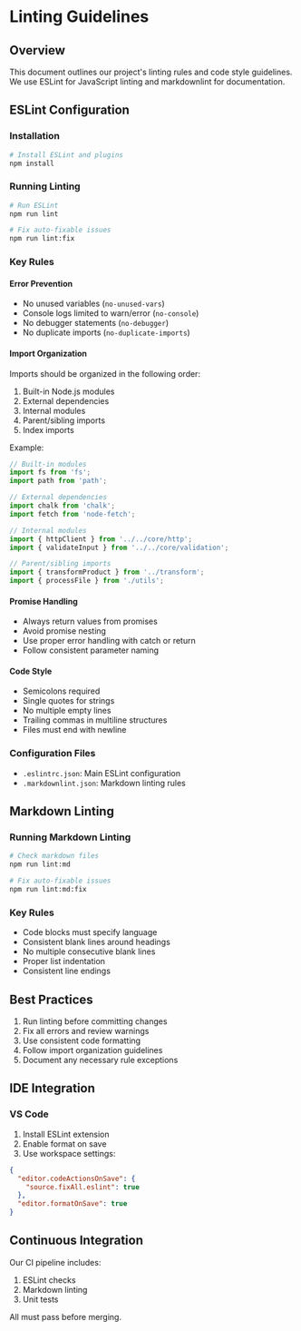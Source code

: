 # Linting Guidelines

## Overview

This document outlines our project's linting rules and code style guidelines. We use ESLint for JavaScript linting and markdownlint for documentation.

## ESLint Configuration

### Installation

```bash
# Install ESLint and plugins
npm install
```

### Running Linting

```bash
# Run ESLint
npm run lint

# Fix auto-fixable issues
npm run lint:fix
```

### Key Rules

#### Error Prevention

- No unused variables (`no-unused-vars`)
- Console logs limited to warn/error (`no-console`)
- No debugger statements (`no-debugger`)
- No duplicate imports (`no-duplicate-imports`)

#### Import Organization

Imports should be organized in the following order:

1. Built-in Node.js modules
2. External dependencies
3. Internal modules
4. Parent/sibling imports
5. Index imports

Example:

```javascript
// Built-in modules
import fs from 'fs';
import path from 'path';

// External dependencies
import chalk from 'chalk';
import fetch from 'node-fetch';

// Internal modules
import { httpClient } from '../../core/http';
import { validateInput } from '../../core/validation';

// Parent/sibling imports
import { transformProduct } from '../transform';
import { processFile } from './utils';
```

#### Promise Handling

- Always return values from promises
- Avoid promise nesting
- Use proper error handling with catch or return
- Follow consistent parameter naming

#### Code Style

- Semicolons required
- Single quotes for strings
- No multiple empty lines
- Trailing commas in multiline structures
- Files must end with newline

### Configuration Files

- `.eslintrc.json`: Main ESLint configuration
- `.markdownlint.json`: Markdown linting rules

## Markdown Linting

### Running Markdown Linting

```bash
# Check markdown files
npm run lint:md

# Fix auto-fixable issues
npm run lint:md:fix
```

### Key Rules

- Code blocks must specify language
- Consistent blank lines around headings
- No multiple consecutive blank lines
- Proper list indentation
- Consistent line endings

## Best Practices

1. Run linting before committing changes
2. Fix all errors and review warnings
3. Use consistent code formatting
4. Follow import organization guidelines
5. Document any necessary rule exceptions

## IDE Integration

### VS Code

1. Install ESLint extension
2. Enable format on save
3. Use workspace settings:

```json
{
  "editor.codeActionsOnSave": {
    "source.fixAll.eslint": true
  },
  "editor.formatOnSave": true
}
```

## Continuous Integration

Our CI pipeline includes:

1. ESLint checks
2. Markdown linting
3. Unit tests

All must pass before merging.
